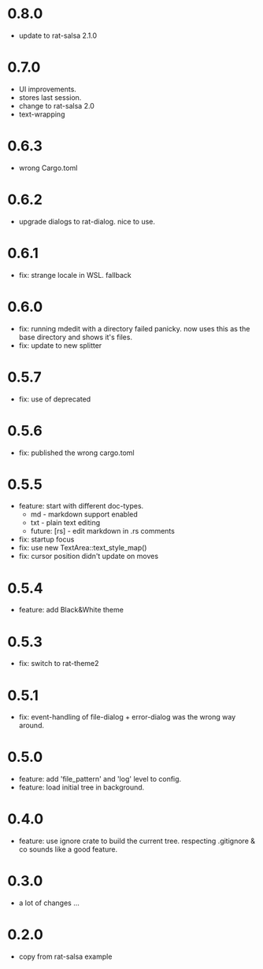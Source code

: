 # 0.8.0

* update to rat-salsa 2.1.0

# 0.7.0

* UI improvements.
* stores last session.
* change to rat-salsa 2.0
* text-wrapping

# 0.6.3

* wrong Cargo.toml

# 0.6.2

* upgrade dialogs to rat-dialog. nice to use.

# 0.6.1

* fix: strange locale in WSL. fallback

# 0.6.0

* fix: running mdedit with a directory failed panicky.
  now uses this as the base directory and shows it's files.
* fix: update to new splitter

# 0.5.7

* fix: use of deprecated

# 0.5.6

* fix: published the wrong cargo.toml

# 0.5.5

* feature: start with different doc-types.
    - md - markdown support enabled
    - txt - plain text editing
    - future: \[rs\] - edit markdown in .rs comments
* fix: startup focus
* fix: use new TextArea::text_style_map()
* fix: cursor position didn't update on moves

# 0.5.4

* feature: add Black&White theme

# 0.5.3

* fix: switch to rat-theme2

# 0.5.1

* fix: event-handling of file-dialog + error-dialog was
  the wrong way around.

# 0.5.0

* feature: add 'file_pattern' and 'log' level to config.
* feature: load initial tree in background.

# 0.4.0

* feature: use ignore crate to build the current tree.
  respecting .gitignore & co sounds like a good feature.

# 0.3.0

* a lot of changes ...

# 0.2.0

* copy from rat-salsa example
